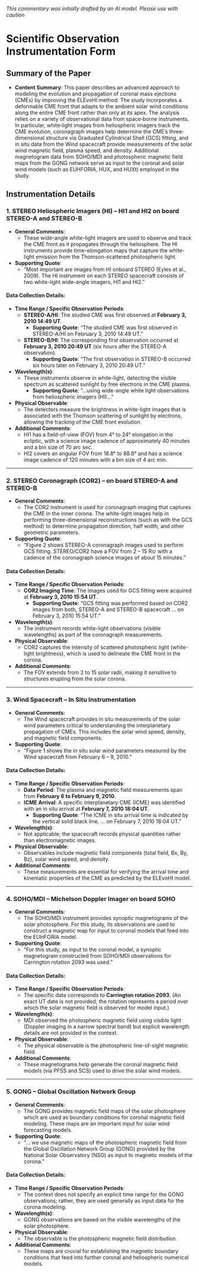 _This commentary was initially drafted by an AI model. Please use with caution_

# Scientific Observation Instrumentation Form

## Summary of the Paper
- **Content Summary**: This paper describes an advanced approach to modeling the evolution and propagation of coronal mass ejections (CMEs) by improving the ELEvoHI method. The study incorporates a deformable CME front that adapts to the ambient solar wind conditions along the entire CME front rather than only at its apex. The analysis relies on a variety of observational data from space‐borne instruments. In particular, white‐light images from heliospheric imagers track the CME evolution, coronagraph images help determine the CME’s three‐dimensional structure via Graduated Cylindrical Shell (GCS) fitting, and in situ data from the Wind spacecraft provide measurements of the solar wind magnetic field, plasma speed, and density. Additional magnetogram data from SOHO/MDI and photospheric magnetic field maps from the GONG network serve as input to the coronal and solar wind models (such as EUHFORIA, HUX, and HUXt) employed in the study.

## Instrumentation Details

### 1. STEREO Heliospheric Imagers (HI) – HI1 and HI2 on board STEREO-A and STEREO-B
- **General Comments**:
   - These wide-angle white-light imagers are used to observe and track the CME front as it propagates through the heliosphere. The HI instruments provide time-elongation maps that capture the white-light emission from the Thomson-scattered photospheric light.
- **Supporting Quote**:
   - “Most important are images from HI onboard STEREO (Eyles et al., 2009). The HI instrument on each STEREO spacecraft consists of two white-light wide-angle imagers, HI1 and HI2.”
   
#### Data Collection Details:
- **Time Range / Specific Observation Periods**:
   - **STEREO-A/HI**: The studied CME was first observed at **February 3, 2010 14:49 UT**.
     - **Supporting Quote**: “The studied CME was first observed in STEREO-A/HI on February 3, 2010 14:49 UT.”
   - **STEREO-B/HI**: The corresponding first observation occurred at **February 3, 2010 20:49 UT** (six hours after the STEREO-A observation).
     - **Supporting Quote**: “The first observation in STEREO-B occurred six hours later on February 3, 2010 20:49 UT.”
- **Wavelength(s)**:
   - These instruments observe in white-light, detecting the visible spectrum as scattered sunlight by free electrons in the CME plasma.
     - **Supporting Quote**: “...using wide-angle white light observations from heliospheric imagers (HI)...”
- **Physical Observable**:
   - The detectors measure the brightness in white-light images that is associated with the Thomson scattering of sunlight by electrons, allowing the tracking of the CME front evolution.
- **Additional Comments**:
   - HI1 has a field-of-view (FOV) from 4° to 24° elongation in the ecliptic, with a science image cadence of approximately 40 minutes and a bin size of 70 arc sec.
   - HI2 covers an angular FOV from 18.8° to 88.8° and has a science image cadence of 120 minutes with a bin size of 4 arc min.

---

### 2. STEREO Coronagraph (COR2) – on board STEREO-A and STEREO-B
- **General Comments**:
   - The COR2 instrument is used for coronagraph imaging that captures the CME in the inner corona. The white-light images help in performing three-dimensional reconstructions (such as with the GCS method) to determine propagation direction, half width, and other geometric parameters.
- **Supporting Quote**:
   - “Figure 2 shows STEREO-A coronagraph images used to perform GCS fitting. STEREO/COR2 have a FOV from 2 – 15 R⊙ with a cadence of the coronagraph science images of about 15 minutes.”
   
#### Data Collection Details:
- **Time Range / Specific Observation Periods**:
   - **COR2 Imaging Time**: The images used for GCS fitting were acquired at **February 3, 2010 15:54 UT**.
     - **Supporting Quote**: “GCS fitting was performed based on COR2 images from both, STEREO-A and STEREO-B spacecraft ... on February 3, 2010 15:54 UT.”
- **Wavelength(s)**:
   - The instrument records white-light observations (visible wavelengths) as part of the coronagraph measurements.
- **Physical Observable**:
   - COR2 captures the intensity of scattered photospheric light (white-light brightness), which is used to delineate the CME front in the corona.
- **Additional Comments**:
   - The FOV extends from 2 to 15 solar radii, making it sensitive to structures erupting from the solar corona.

---

### 3. Wind Spacecraft – In Situ Instrumentation
- **General Comments**:
   - The Wind spacecraft provides in situ measurements of the solar wind parameters critical to understanding the interplanetary propagation of CMEs. This includes the solar wind speed, density, and magnetic field components.
- **Supporting Quote**:
   - “Figure 1 shows the in situ solar wind parameters measured by the Wind spacecraft from February 6 – 9, 2010.”
   
#### Data Collection Details:
- **Time Range / Specific Observation Periods**:
   - **Data Period**: The plasma and magnetic field measurements span from **February 6 to February 9, 2010**.
   - **ICME Arrival**: A specific interplanetary CME (ICME) was identified with an in situ arrival at **February 7, 2010 18:04 UT**.
     - **Supporting Quote**: “The ICME in situ arrival time is indicated by the vertical solid black line, ... on February 7, 2010 18:04 UT.”
- **Wavelength(s)**:
   - Not applicable; the spacecraft records physical quantities rather than electromagnetic images.
- **Physical Observable**:
   - Observables include magnetic field components (total field, Bx, By, Bz), solar wind speed, and density.
- **Additional Comments**:
   - These measurements are essential for verifying the arrival time and kinematic properties of the CME as predicted by the ELEvoHI model.

---

### 4. SOHO/MDI – Michelson Doppler Imager on board SOHO
- **General Comments**:
   - The SOHO/MDI instrument provides synoptic magnetograms of the solar photosphere. For this study, its observations are used to construct a magnetic map for input to coronal models that feed into the EUHFORIA model.
- **Supporting Quote**:
   - “For this study, as input to the coronal model, a synoptic magnetogram constructed from SOHO/MDI observations for Carrington rotation 2093 was used.”
   
#### Data Collection Details:
- **Time Range / Specific Observation Periods**:
   - The specific data corresponds to **Carrington rotation 2093**. (An exact UT date is not provided; the rotation represents a period over which the solar magnetic field is observed for model input.)
- **Wavelength(s)**:
   - MDI observed the photospheric magnetic field using visible light (Doppler imaging in a narrow spectral band) but explicit wavelength details are not provided in the context.
- **Physical Observable**:
   - The physical observable is the photospheric line-of-sight magnetic field.
- **Additional Comments**:
   - These magnetograms help generate the coronal magnetic field models (via PFSS and SCS) used to drive the solar wind models.

---

### 5. GONG – Global Oscillation Network Group
- **General Comments**:
   - The GONG provides magnetic field maps of the solar photosphere which are used as boundary conditions for coronal magnetic field modeling. These maps are an important input for solar wind forecasting models.
- **Supporting Quote**:
   - “... we use magnetic maps of the photospheric magnetic field from the Global Oscillation Network Group (GONG) provided by the National Solar Observatory (NSO) as input to magnetic models of the corona.”
   
#### Data Collection Details:
- **Time Range / Specific Observation Periods**:
   - The context does not specify an explicit time range for the GONG observations; rather, they are used generally as input data for the corona modeling.
- **Wavelength(s)**:
   - GONG observations are based on the visible wavelengths of the solar photosphere.
- **Physical Observable**:
   - The observable is the photospheric magnetic field distribution.
- **Additional Comments**:
   - These maps are crucial for establishing the magnetic boundary conditions that feed into further coronal and heliospheric numerical models.

